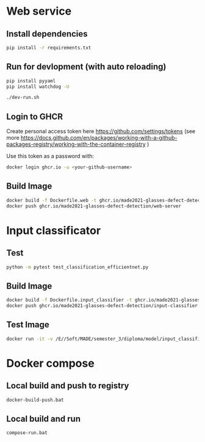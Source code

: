 # Web service

## Install dependencies

```sh
pip install -r requirements.txt
```

## Run for devlopment (with auto reloading)

```sh
pip install pyyaml
pip install watchdog -U
```

```sh
./dev-run.sh
```

## Login to GHCR

Create personal access token here https://github.com/settings/tokens (see more https://docs.github.com/en/packages/working-with-a-github-packages-registry/working-with-the-container-registry
)

Use this token as a password with:
```sh
docker login ghcr.io -u <your-github-username>
```

## Build Image

```sh
docker build -f Dockerfile.web -t ghcr.io/made2021-glasses-defect-detection/web-server .
docker push ghcr.io/made2021-glasses-defect-detection/web-server
```

# Input classificator

## Test

```sh
python -m pytest test_classification_efficientnet.py
```

## Build Image

```sh
docker build -f Dockerfile.input_classifier -t ghcr.io/made2021-glasses-defect-detection/input-classifier .
docker push ghcr.io/made2021-glasses-defect-detection/input-classifier
```

## Test Image

```sh
docker run -it -v /E//Soft/MADE/semester_3/diploma/model/input_classifier:/app/images ghcr.io/made2021-glasses-defect-detection/input-classifier bash
```

# Docker compose

## Local build and push to registry

```sh
docker-build-push.bat
```

## Local build and run


```sh
compose-run.bat
```
